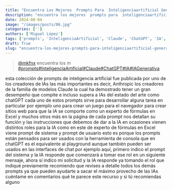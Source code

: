 ```yaml
---
title: "Encuentra Los Mejores  Prompts Para  Inteligenciaartificial Generativa Como  Claude O"
description: "encuentra los mejores  prompts para  inteligenciaartificial generativa como  claude o"
date: 2024-08-04
image: "/images/posts/06.jpg"
categories: ['']
authors: ['Miguel López']
tags: ['prompts', 'InteligenciaArtificial', 'Claude', 'ChatGPT', 'IA', 'IAGenerativa']
draft: True
slug: "encuentra-los-mejores-prompts-para-inteligenciaartificial-generativa-como-claude-o"
---
```


<blockquote class="tiktok-embed" cite="{https://www.tiktok.com/@mkfnx/video/7361899577773001990}" data-video-id="7361899577773001990" style="max-width: 605px;min-width: 325px;" > <section> <a target="_blank" title="@mkfnx" href="https://www.tiktok.com/@mkfnx?refer=embed">@mkfnx</a> encuentra los m </section> <a title="prompts" target="_blank" href="https://www.tiktok.com/tag/prompts?refer=embed">#prompts</a><a title="InteligenciaArtificial" target="_blank" href="https://www.tiktok.com/tag/InteligenciaArtificial?refer=embed">#InteligenciaArtificial</a><a title="Claude" target="_blank" href="https://www.tiktok.com/tag/Claude?refer=embed">#Claude</a><a title="ChatGPT" target="_blank" href="https://www.tiktok.com/tag/ChatGPT?refer=embed">#ChatGPT</a><a title="IA" target="_blank" href="https://www.tiktok.com/tag/IA?refer=embed">#IA</a><a title="IAGenerativa" target="_blank" href="https://www.tiktok.com/tag/IAGenerativa?refer=embed">#IAGenerativa</a> </blockquote> <script async src="https://www.tiktok.com/embed.js"></script>

esta colección de prompts de inteligencia artificial fue publicada por uno de los creadores de lAs Ias más importantes es decir, Anthropic los creadores de la familia de modelos Claude la cual ha demostrado tener un gran desempeño que compite e incluso supera a IAs del estado del arte como chatGPT cada uno de estos prompts sirve para desarrollar alguna tarea en particular por ejemplo uno para crear un juego para el navegador para crear sitios web para que la IA se comporte como un experto de fórmulas en Excel y muchos otros más en la página de cada prompt nos detallan su función y las instrucciones que debemos de dar a la IA en ocasiones vienen distintos roles para la IA como en este de experto de fórmulas en Excel viene prompt de sistema y prompt de usuario esto es porque los prompts están pensados para ser usados con la herramienta de consola que en chatGPT es el equivalente al playground aunque también pueden ser usados en las interfaces de chat por ejemplo aquí, primero indico el prompt del sistema y la IA responde que comenzará a tomar ese rol en un siguiente mensaje, ahora sí indico mi solicitud y la IA responde ya tomando el rol que indiqué previamente recomiendo que revises a detalle todos los demás prompts ya que pueden ayudarte a sacar el máximo provecho de las IAs cuéntame en comentarios qué te parece este recurso y si tú recomiendas alguno 